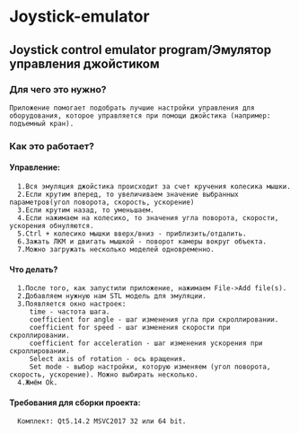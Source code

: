 # Joystick-emulator  
## Joystick control emulator program/Эмулятор управления джойстиком  

### Для чего это нужно?  
    Приложение помогает подобрать лучшие настройки управления для оборудования, которое управляется при помощи джойстика (например: подъемный кран).  

### Как это работает?
 #### Управление:  
      1.Вся эмуляция джойстика происходит за счет кручения колесика мышки.   
      2.Если крутим вперед, то увеличиваем значение выбранных параметров(угол поворота, скорость, ускорение)  
      3.Если крутим назад, то уменьшаем.  
      4.Если нажимаем на колесико, то значения угла поворота, скорости, ускорения обнуляются.  
      5.Ctrl + колесико мышки вверх/вниз - приблизить/отдалить.
      6.Зажать ЛКМ и двигать мышкой - поворот камеры вокруг объекта.   
      7.Можно загружать несколько моделей одновременно.

 #### Что делать?
      1.После того, как запустили приложение, нажимаем File->Add file(s).    
      2.Добавляем нужную нам STL модель для эмуляции.  
      3.Появляется окно настроек:  
         time - частота шага.  
         coefficient for angle - шаг изменения угла при скроллировании.  
         coefficient for speed - шаг изменения скорости при скроллировании.  
         coefficient for acceleration - шаг изменения ускорения при скроллировании.  
         Select axis of rotation - ось вращения.  
         Set mode - выбор настройки, которую изменяем (угол поворота, скорость, ускорение). Можно выбирать несколько.  
      4.Жмём Ok.  

 #### Требования для сборки проекта:
      Комплект: Qt5.14.2 MSVC2017 32 или 64 bit.
